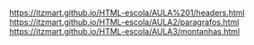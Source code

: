 https://itzmart.github.io/HTML-escola/AULA%201/headers.html<br>
https://itzmart.github.io/HTML-escola/AULA2/paragrafos.html<br>
https://itzmart.github.io/HTML-escola/AULA3/montanhas.html

